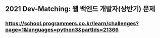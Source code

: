 ## 2021 Dev-Matching: 웹 백엔드 개발자(상반기) 문제
### https://school.programmers.co.kr/learn/challenges?page=1&languages=python3&partIds=21366

